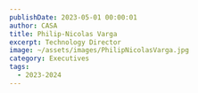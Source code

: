 ```yaml
---
publishDate: 2023-05-01 00:00:01
author: CASA
title: Philip-Nicolas Varga
excerpt: Technology Director
image: ~/assets/images/PhilipNicolasVarga.jpg
category: Executives
tags:
  - 2023-2024
---
```

